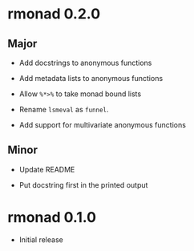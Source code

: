 # rmonad 0.2.0

## Major

 * Add docstrings to anonymous functions

 * Add metadata lists to anonymous functions

 * Allow `%*>%` to take monad bound lists

 * Rename `lsmeval` as `funnel`.

 * Add support for multivariate anonymous functions

## Minor

 * Update README

 * Put docstring first in the printed output 



# rmonad 0.1.0

 * Initial release
